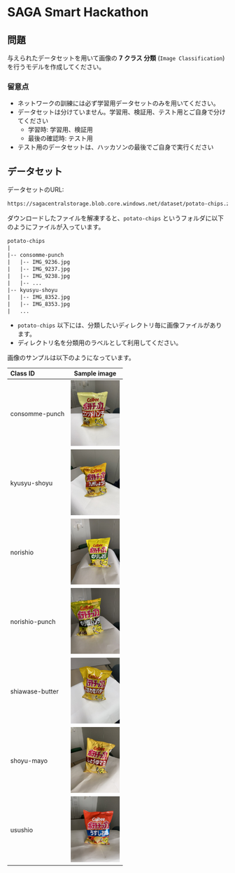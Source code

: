 # SAGA Smart Hackathon

## 問題

与えられたデータセットを用いて画像の **7 クラス 分類** (`Image Classification`) を行うモデルを作成してください。

### 留意点

- ネットワークの訓練には必ず学習用データセットのみを用いてください。
- データセットは分けていません。学習用、検証用、テスト用とご自身で分けてください
    - 学習時: 学習用、検証用
    - 最後の確認時: テスト用
- テスト用のデータセットは、ハッカソンの最後でご自身で実行ください

## データセット

データセットのURL:

```bash
https://sagacentralstorage.blob.core.windows.net/dataset/potato-chips.zip
```

ダウンロードしたファイルを解凍すると、`potato-chips` というフォルダに以下のようにファイルが入っています。

```
potato-chips
|
|-- consomme-punch
|   |-- IMG_9236.jpg
|   |-- IMG_9237.jpg
|   |-- IMG_9238.jpg
|   |-- ...
|-- kyusyu-shoyu
|   |-- IMG_8352.jpg
|   |-- IMG_8353.jpg
|   ...

```

- `potato-chips` 以下には、分類したいディレクトリ毎に画像ファイルがあります。
- ディレクトリ名を分類用のラベルとして利用してください。

画像のサンプルは以下のようになっています。

| Class ID | Sample image                                                            |
| :------- | :---------------------------------------------------------------------: |
| consomme-punch        | <img height="150px" src="sample-image/IMG_9262.jpg" /> |
| kyusyu-shoyu        | <img height="150px" src="sample-image/IMG_8360.jpg" /> |
| norishio        | <img height="150px" src="sample-image/IMG_9489.jpg" /> |
| norishio-punch        | <img height="150px" src="sample-image/IMG_8905.jpg" /> |
| shiawase-butter        | <img height="150px" src="sample-image/IMG_8332.jpg" /> |
| shoyu-mayo        | <img height="150px" src="sample-image/IMG_8571.jpg" /> |
| usushio        | <img height="150px" src="sample-image/IMG_9090.jpg" /> |

